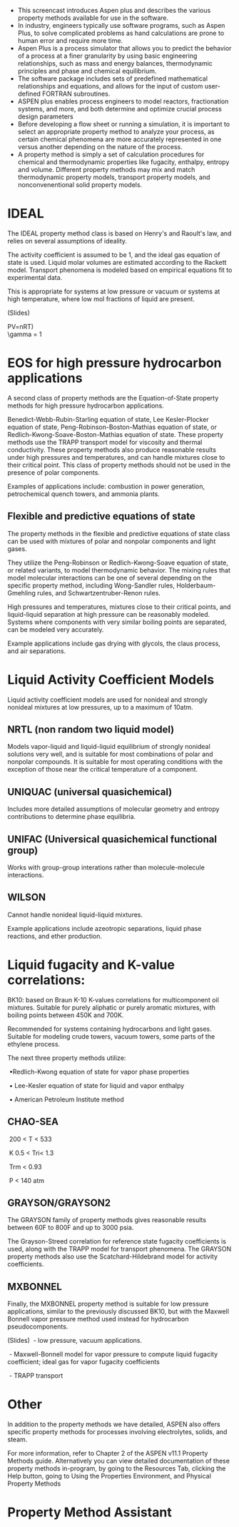 - This screencast introduces Aspen plus and describes the various property methods available for use in the software.
- In industry, engineers typically use software programs, such as Aspen Plus, to solve complicated problems as hand calculations are prone to human error and require more time.
- Aspen Plus is a process simulator that allows you to predict the behavior of a process at a finer granularity by using basic engineering relationships, such as mass and energy balances, thermodynamic principles and phase and chemical equilibrium. 
- The software package includes sets of predefined mathematical relationships and equations, and allows for the input of  custom user-defined FORTRAN subroutines.
- ASPEN plus enables process engineers to model reactors, fractionation systems, and more, and both determine and optimize crucial process design parameters
- Before developing a flow sheet or running a simulation, it is important to select an appropriate property method to analyze your process, as certain chemical phenomena are more accurately represented in one versus another depending on the nature of the process.
- A property method is simply a set of calculation procedures for chemical and thermodynamic properties like fugacity, enthalpy, entropy and volume. Different property methods may mix and match thermodynamic property models, transport property models, and nonconvenentional solid property models.

# IDEAL
The IDEAL property method class is based on Henry's and Raoult's law, and relies on several assumptions of ideality. 

The activity coefficient is assumed to be 1, and the ideal gas equation of state is used. Liquid molar volumes are estimated according to the Rackett model. Transport phenomena is modeled based on empirical equations fit to experimental data. 

This is appropriate for systems at low pressure or vacuum or systems at high temperature, where low mol fractions of liquid are present.

(Slides)

PV=nRT) \
\gamma = 1

# EOS for high pressure hydrocarbon applications

A second class of property methods are the Equation-of-State property methods for high pressure hydrocarbon applications.

Benedict-Webb-Rubin-Starling equation of state, Lee Kesler-Plocker equation of state, Peng-Robinson-Boston-Mathias equation of state,  or Redlich-Kwong-Soave-Boston-Mathias equation of state. These property methods use the TRAPP transport model for viscosity and thermal conductivity. These property methods also produce reasonable results under high pressures and temperatures, and can handle mixtures close to their critical point. This class of property methods should not be used in the presence of polar components.

Examples of applications include: combustion in power generation, petrochemical quench towers, and ammonia plants.

##  Flexible and predictive equations of state

The property methods in the flexible and predictive equations of state class can be used with mixtures of polar and nonpolar components and light gases. 

They utilize the Peng-Robinson or Redlich-Kwong-Soave equation of state, or related variants, to model thermodynamic behavior. The mixing rules that model molecular interactions can be one of several depending on the specific property method, including Wong-Sandler rules, Holderbaum-Gmehling rules, and Schwartzentruber-Renon rules.

High pressures and temperatures, mixtures close to their critical points, and liquid-liquid separation at high pressure can be reasonably modeled. Systems where components with very similar boiling points are separated, can be modeled very accurately.

Example applications include gas drying with glycols, the claus process, and air separations.

# Liquid Activity Coefficient Models

Liquid activity coefficient models are used for nonideal and strongly nonideal mixtures at low pressures, up to a maximum of 10atm. 

## NRTL (non random two liquid model)
Models vapor-liquid and liquid-liquid equilibrium of strongly nonideal solutions very well, and is suitable for most combinations of polar and nonpolar compounds. It is suitable for most operating conditions with the exception of those near the critical temperature of a component.

## UNIQUAC (universal quasichemical)
Includes more detailed assumptions of molecular geometry and entropy contributions to determine phase equilibria.

## UNIFAC (Universical quasichemical functional group)
Works with group-group interations rather than molecule-molecule interactions.

## WILSON
Cannot handle nonideal liquid-liquid mixtures.

Example applications include azeotropic separations, liquid phase reactions, and ether production.

# Liquid fugacity and K-value correlations:

BK10: based on Braun K-10 K-values correlations for multicomponent oil mixtures. Suitable for purely aliphatic or purely aromatic mixtures, with boiling points between 450K and 700K.

Recommended for systems containing hydrocarbons and light gases. Suitable for modeling crude towers, vacuum towers, some parts of the ethylene process.

The next three property methods utilize:

  ​	•Redlich-Kwong equation of state for vapor phase properties

​	  • Lee-Kesler equation of state for liquid and vapor enthalpy

​	  • American Petroleum Institute method

## CHAO-SEA

​	200 < T <  533 

​	K 0.5  < Tri<  1.3

​	Trm <  0.93

​	P  <  140 atm

## GRAYSON/GRAYSON2

The GRAYSON family of property methods gives reasonable results between 60F to 800F and up to 3000 psia.

​The Grayson-Streed correlation for reference state fugacity coefficients is used, along with the TRAPP model for transport phenomena.
The GRAYSON property methods also use the Scatchard-Hildebrand model for activity coefficients.

## MXBONNEL

Finally, the MXBONNEL property method is suitable for low pressure applications, similar to the previously discussed BK10, but with the Maxwell Bonnell vapor pressure method used instead for hydrocarbon pseudocomponents.

(Slides)
​	  - low pressure, vacuum applications.

​	  - Maxwell-Bonnell model for vapor pressure to compute liquid fugacity coefficient; ideal gas for vapor fugacity coefficients

​	  - TRAPP transport

# Other
In addition to the property methods we have detailed, ASPEN also offers specific property methods for processes involving electrolytes, solids, and steam.

For more information, refer to Chapter 2 of the ASPEN v11.1 Property Methods guide. Alternatively you can view detailed documentation of these property methods in-program, by going to the Resources Tab, clicking the Help button, going to Using the Properties Environment, and Physical Property Methods

# Property Method Assistant

